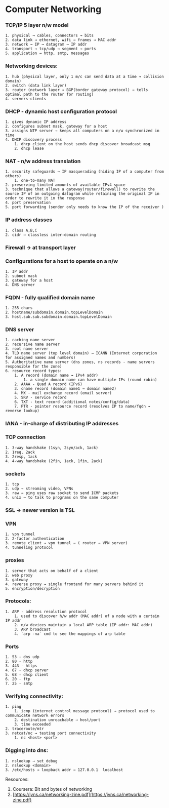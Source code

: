 # Computer Networking

### TCP/IP 5 layer n/w model
    1. physical → cables, connectors → bits
    2. data link → ethernet, wifi → frames → MAC addr
    3. network → IP → datagram → IP addr
    4. transport → tcp/udp → segment → ports
    5. application → http, smtp, messages
    
### Networking devices:
    1. hub (physical layer, only 1 m/c can send data at a time → collision domain)
    2. switch (data link layer)
    3. router (network layer → BGP(border gateway protocol) → tells optimal path to the router for routing)
    4. servers-clients
    
### DHCP - dynamic host configuration protocol
    1. gives dynamic IP address
    2. configures subnet mask, gateway for a host
    3. assigns NTP server → keeps all computers on a n/w synchronized in time
    4. DHCP discovery process
        1. dhcp client on the host sends dhcp discover broadcast msg
        2. dhcp lease
        
### NAT - n/w address translation
    1. security safeguards → IP masquerading (hiding IP of a computer from others)
        1. one-to-many NAT
    2. preserving limited amounts of available IPv4 space
    3. technique that allows a gateway(router/firewall) to rewrite the source IP of an outgoing datagram while retaining the original IP in order to rewrite it in the response
    4. port preservation 
    5. port forwarding (sender only needs to know the IP of the receiver )
    
### IP address classes
    1. class A,B,C
    2. cidr → classless inter-domain routing
    
### Firewall → at transport layer

### Configurations for a host to operate on a n/w
    1. IP addr
    2. subnet mask
    3. gateway for a host
    4. DNS server
    
### FQDN - fully qualified domain name
    1. 255 chars
    2. hostname/subdomain.domain.topLevelDomain 
    3. host.sub.sub.subdomain.domain.topLevelDomain 
    
### DNS server
    1. caching name server
    2. recursive name server
    3. root name server
    4. TLD name server (top level domain) → ICANN (Internet corporation for assigned names and numbers)
    5. Authoritative name server (dns zones, ns records - name servers responsible for the zone)
    6. resource record types:
        1. A record (domain name → IPv4 addr)
            1. a single domain name can have multiple IPs (round robin)
        2. AAAA - Quad A record (IPv6)
        3. cname record (domain name1 → domain name2)
        4. MX - mail exchange record (email server)
        5. SRV - service record
        6. TXT - text record (additional notes/config/data)
        7. PTR - pointer resource record (resolves IP to name/fqdn → reverse lookup)
        
### IANA - in-charge of distributing IP addresses

### TCP connection
    1. 3-way handshake (1syn, 2syn/ack, 1ack)
    2. 1req, 2ack
    3. 2resp, 1ack
    4. 4-way handshake (2fin, 1ack, 1fin, 2ack)
    
### sockets
    1. tcp
    2. udp → streaming video, VPNs
    3. raw → ping uses raw socket to send ICMP packets
    4. unix → to talk to programs on the same computer
    
### SSL → newer version is TSL

### VPN
    1. vpn tunnel
    2. 2-factor authentication
    3. remote client → vpn tunnel → ( router → VPN server) 
    4. tunneling protocol
    
### proxies
    1. server that acts on behalf of a client
    2. web proxy
    3. gateway
    4. reverse proxy → single frontend for many servers behind it
    5. encryption/decryption
    
### Protocols:
    1. ARP - address resolution protocol
        1. used to discover h/w addr (MAC addr) of a node with a certain IP addr
        2. n/w devices maintain a local ARP table (IP addr: MAC addr)
        3. ARP broadcast
        4. `arp -na` cmd to see the mappings of arp table
        
### Ports
    1. 53 - dns udp
    2. 80 - http
    3. 443 - https
    4. 67 - dhcp server
    5. 68 - dhcp client
    6. 20 - ftp
    7. 25 - smtp
    
### Verifying connectivity:
    1. ping 
        1. icmp (internet control message protocol) → protocol used to communicate network errors
        2. destination unreachable → host/port
        3. time exceeded
    2. traceroute/mtr
    3. netcat/nc → testing port connectivity
        1. nc <host> <port>
    
### Digging into dns:
    1. nslookup → set debug
    2. nslookup <domain>
    3. /etc/hosts → loopback addr → 127.0.0.1  localhost 

Resources:

1. Coursera: Bit and bytes of networking
2. [https://jvns.ca/networking-zine.pdf](https://jvns.ca/networking-zine.pdf)
